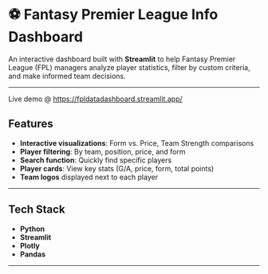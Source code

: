 # ⚽ Fantasy Premier League Info Dashboard

An interactive dashboard built with **Streamlit** to help Fantasy Premier League (FPL) managers analyze player statistics, filter by custom criteria, and make informed team decisions.

---

Live demo @ https://fpldatadashboard.streamlit.app/

## Features

- **Interactive visualizations**: Form vs. Price, Team Strength comparisons
- **Player filtering**: By team, position, price, and form
- **Search function**: Quickly find specific players
- **Player cards**: View key stats (G/A, price, form, total points)
- **Team logos** displayed next to each player

---

## Tech Stack

- **Python**
- **Streamlit**
- **Plotly**
- **Pandas**

---

